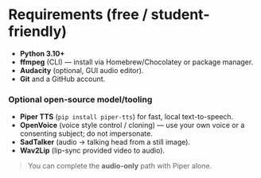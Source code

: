 # Requirements (free / student-friendly)

- **Python 3.10+**
- **ffmpeg** (CLI) — install via Homebrew/Chocolatey or package manager.
- **Audacity** (optional, GUI audio editor).
- **Git** and a GitHub account.

### Optional open-source model/tooling
- **Piper TTS** (`pip install piper-tts`) for fast, local text-to-speech.
- **OpenVoice** (voice style control / cloning) — use your own voice or a consenting subject; do not impersonate.
- **SadTalker** (audio → talking head from a still image).
- **Wav2Lip** (lip-sync provided video to audio).

> You can complete the **audio-only** path with Piper alone.
